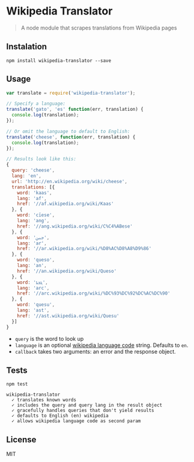 # Wikipedia Translator

> A node module that scrapes translations from Wikipedia pages

## Instalation

```
npm install wikipedia-translator --save
```

## Usage

```js
var translate = require('wikipedia-translator');

// Specify a language:
translate('gato', 'es' function(err, translation) {
  console.log(translation);
});

// Or omit the language to default to English:
translate('cheese', function(err, translation) {
  console.log(translation);
});

// Results look like this:
{
  query: 'cheese',
  lang: 'en',
  url: 'http://en.wikipedia.org/wiki/cheese',
  translations: [{
    word: 'kaas',
    lang: 'af',
    href: '//af.wikipedia.org/wiki/Kaas'
  }, {
    word: 'cīese',
    lang: 'ang',
    href: '//ang.wikipedia.org/wiki/C%C4%ABese'
  }, {
    word: 'جبن',
    lang: 'ar',
    href: '//ar.wikipedia.org/wiki/%D8%AC%D8%A8%D9%86'
  }, {
    word: 'queso',
    lang: 'an',
    href: '//an.wikipedia.org/wiki/Queso'
  }, {
    word: 'ܓܒܬܐ',
    lang: 'arc',
    href: '//arc.wikipedia.org/wiki/%DC%93%DC%92%DC%AC%DC%90'
  }, {
    word: 'quesu',
    lang: 'ast',
    href: '//ast.wikipedia.org/wiki/Quesu'
  }]
}
```

- `query` is the word to look up
- `language` is an optional [wikipedia language code](https://github.com/zeke/wikipedias/blob/aca31e60d47a62141def09f6ceed05c98ebf0b57/data.json) string. Defaults to `en`.
- `callback` takes two arguments: an error and the response object.

## Tests

```
npm test

wikipedia-translator
  ✓ translates known words
  ✓ includes the query and query lang in the result object
  ✓ gracefully handles queries that don't yield results
  ✓ defaults to English (en) wikipedia
  ✓ allows wikipedia language code as second param
```

## License

MIT